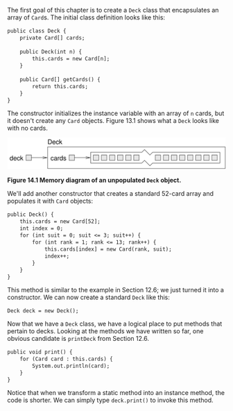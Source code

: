 The first goal of this chapter is to create a `Deck` class that encapsulates an array of `Card`s.
The initial class definition looks like this:

```code
public class Deck {
    private Card[] cards;

    public Deck(int n) {
        this.cards = new Card[n];
    }

    public Card[] getCards() {
        return this.cards;
    }
}
```


The constructor initializes the instance variable with an array of `n` cards, but it doesn't create any `Card` objects.
Figure 13.1 shows what a `Deck` looks like with no cards.

![Figure 14.1 Memory diagram of an unpopulated `Deck` object.](figs/deckobject.jpg)

**Figure 14.1 Memory diagram of an unpopulated `Deck` object.**

We'll add another constructor that creates a standard 52-card array and populates it with `Card` objects:

```code
public Deck() {
    this.cards = new Card[52];
    int index = 0;
    for (int suit = 0; suit <= 3; suit++) {
        for (int rank = 1; rank <= 13; rank++) {
            this.cards[index] = new Card(rank, suit);
            index++;
        }
    }
}
```

This method is similar to the example in Section 12.6; we just turned it into a constructor.
We can now create a standard `Deck` like this:

```code
Deck deck = new Deck();
```


Now that we have a `Deck` class, we have a logical place to put methods that pertain to decks.
Looking at the methods we have written so far, one obvious candidate is `printDeck` from Section 12.6.

```code
public void print() {
    for (Card card : this.cards) {
        System.out.println(card);
    }
}
```


Notice that when we transform a static method into an instance method, the code is shorter.
We can simply type `deck.print()` to invoke this method.